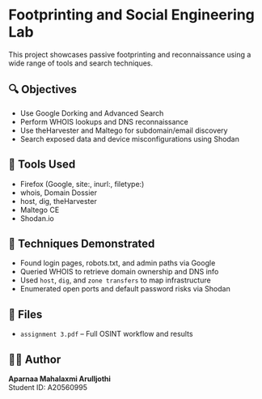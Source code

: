 # Footprinting and Social Engineering Lab

This project showcases passive footprinting and reconnaissance using a wide range of tools and search techniques.

## 🔍 Objectives
- Use Google Dorking and Advanced Search
- Perform WHOIS lookups and DNS reconnaissance
- Use theHarvester and Maltego for subdomain/email discovery
- Search exposed data and device misconfigurations using Shodan

## 🧰 Tools Used
- Firefox (Google, site:, inurl:, filetype:)
- whois, Domain Dossier
- host, dig, theHarvester
- Maltego CE
- Shodan.io

## 📌 Techniques Demonstrated
- Found login pages, robots.txt, and admin paths via Google
- Queried WHOIS to retrieve domain ownership and DNS info
- Used `host`, `dig`, and `zone transfers` to map infrastructure
- Enumerated open ports and default password risks via Shodan

## 📁 Files
- `assignment 3.pdf` – Full OSINT workflow and results

## 👩‍💻 Author
**Aparnaa Mahalaxmi Arulljothi**  
Student ID: A20560995
